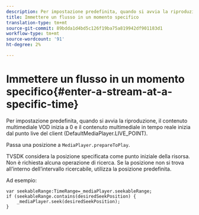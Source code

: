 ```yaml
---
description: Per impostazione predefinita, quando si avvia la riproduzione, il contenuto multimediale VOD inizia a 0 e il contenuto multimediale in tempo reale inizia dal punto live del client (DefaultMediaPlayer.LIVE_POINT).
title: Immettere un flusso in un momento specifico
translation-type: tm+mt
source-git-commit: 89bdda1d4bd5c126f19ba75a819942df901183d1
workflow-type: tm+mt
source-wordcount: '91'
ht-degree: 2%

---
```



# Immettere un flusso in un momento specifico{#enter-a-stream-at-a-specific-time}

Per impostazione predefinita, quando si avvia la riproduzione, il contenuto multimediale VOD inizia a 0 e il contenuto multimediale in tempo reale inizia dal punto live del client (DefaultMediaPlayer.LIVE_POINT).

Passa una posizione a `MediaPlayer.prepareToPlay`.

TVSDK considera la posizione specificata come punto iniziale della risorsa. Non è richiesta alcuna operazione di ricerca. Se la posizione non si trova all’interno dell’intervallo ricercabile, utilizza la posizione predefinita.

Ad esempio:

```
var seekableRange:TimeRange=_mediaPlayer.seekableRange; 
if (seekableRange.contains(desiredSeekPosition) { 
    _mediaPlayer.seek(desiredSeekPosition); 
}
```
